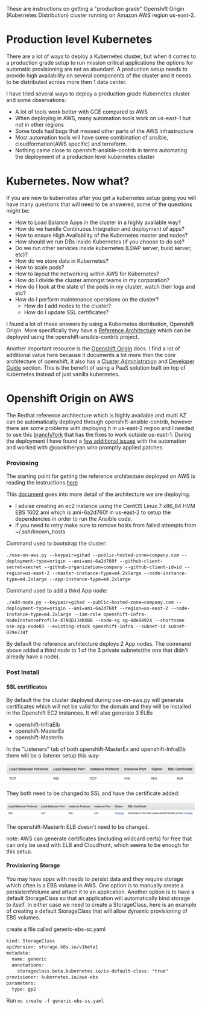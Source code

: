 These are instructions on getting a "production grade" Openshift Origin (Kubernetes Distribution) cluster running on Amazon AWS region us-east-2.

# Production level Kubernetes

There are a lot of ways to deploy a Kubernetes cluster, but when it comes to a production grade setup to run mission critical applications the options for automatic provisioning are not as abundant. A production setup needs to provide high availability on several components of the cluster and it needs to be distributed across more then 1 data center.

I have tried several ways to deploy a production grade Kubernetes cluster and some observations:

 - A lot of tools work better with GCE compared to AWS
 - When deploying in AWS, many automation tools work on us-east-1 but not in other regions
 - Some tools had bugs that messed other parts of the AWS infrastructure
 - Most automation tools will have some combination of ansible, cloudformation(AWS specific) and terraform.
 - Nothing came close to openshift-ansible-contrib in terms automating the deployment of a production level kubernetes cluster

# Kubernetes. Now what?

 If you are new to kubernetes after you get a kubernetes setup going you will have many questions that will need to be answered, some of the questions might be:

- How to Load Balance Apps in the cluster in a highly available way?
- How do we handle Continuous Integration and deployment of apps?
- How to ensure High Availability of the Kubernetes master and nodes?
- How should we run DBs inside Kubernetes (if you choose to do so)?
- Do we run other services inside kubernetes (LDAP server, build server, etc)?
- How do we store data in Kubernetes?
- How to scale pods?
- How to layout the networking within AWS for Kubernetes?
- How do I divide the cluster amongst teams in my corporation?
- How do I look at the state of the pods in my cluster, watch their logs and etc?
- How do I perform maintenance operations on the cluster?
  - How do I add nodes to the cluster?
  - How do I update SSL certificates?


I found a lot of these answers by using a Kubernetes distribution, Openshift Origin. More specifically they have a [Reference Architecture](https://access.redhat.com/documentation/en-us/reference_architectures/2016/html-single/deploying_openshift_container_platform_3_on_amazon_web_services/#Add-Node) which can be deployed using the openshift-ansible-contrib project.

Another important resource is the [Openshift Origin](https://docs.openshift.org/latest/welcome/index.html) docs. I find a lot of additional value here because it documents a lot more then the core architecture of openshift, it also has a [Cluster Administration](https://docs.openshift.org/latest/admin_guide/index.html) and [Developer Guide](https://docs.openshift.org/latest/dev_guide/index.html) section. This is the benefit of using a PaaS solution built on top of kubernetes instead of just vanilla kubernetes.

# Openshift Origin on AWS

The Redhat reference architecture which is highly available and multi AZ can be automatically deployed through openshift-ansible-contrib, however there are some problems with deploying it in us-east-2 region and I needed to use this [branch/fork](https://github.com/cooktheryan/openshift-ansible-contrib/tree/az) that has the fixes to work outside us-east-1. During the deployment I have found a [few additional issues](https://github.com/openshift/openshift-ansible-contrib/pull/212) with the automation and worked with @cooktheryan who promptly applied patches.

### Proviosing

The starting point for getting the reference architecture deployed on AWS is reading the instructions [here](https://github.com/openshift/openshift-ansible-contrib/blob/master/reference-architecture/aws-ansible/README.md)

This [document](https://access.redhat.com/documentation/en-us/reference_architectures/2016/html-single/deploying_openshift_container_platform_3_on_amazon_web_services/) goes into more detail of the architecture we are deploying.

- I advise creating an ec2 instance using the CentOS Linux 7 x86_64 HVM EBS 1602 ami which is ami-6a2d760f in us-east-2 to setup the dependencies in order to run the Ansible code.
- If you need to retry make sure to remove hosts from failed attempts from ~/.ssh/known_hosts

Command used to bootstrap the cluster:
```
./ose-on-aws.py --keypair=gihad --public-hosted-zone=company.com --deployment-type=origin --ami=ami-6a2d760f --github-client-secret=secret --github-organization=company --github-client-id=id --region=us-east-2 --master-instance-type=m4.2xlarge --node-instance-type=m4.2xlarge --app-instance-type=m4.2xlarge
```

Command used to add a third App node:
```
./add-node.py --keypair=gihad --public-hosted-zone=company.com --deployment-type=origin --ami=ami-6a2d760f --region=us-east-2 --node-instance-type=m4.2xlarge --iam-role openshift-infra-NodeInstanceProfile-X7NQDJJ4KXB8 --node-sg sg-4de88924 --shortname ose-app-node03 --existing-stack openshift-infra --subnet-id subnet-029e734f
```
By default the reference architecture deploys 2 App nodes. The command above added a third node to 1 of the 3 private subnets(the one that didn't already have a node).

### Post Install

#### SSL certificates

By default the the cluster deployed during ose-on-aws.py will generate certificates which will not be valid for the domain and they will be installed in the Openshift EC2 instances. It will also generate 3 ELBs

- openshift-InfraElb
- openshift-MasterEx
- openshift-MasterIn

In the "Listeners" tab of both openshift-MasterEx and openshift-InfraElb there will be a listener setup this way:

![](tcp.png)

They both need to be changed to SSL and have the certificate added:

![](ssl.png)

The openshift-MasterIn ELB doesn't need to be changed.

note: AWS can generate certificates (including wildcard certs) for free that can only be used with ELB and Cloudfront, which seems to be enough for this setup.

#### Provisioning Storage

You may have apps with needs to persist data and they require storage which often is a EBS volume in AWS. One option is to manually create a persistentVolume and attach it to an application. Another option is to have a default StorageClass so that an application will automatically bind storage to itself. In either case we need to create a StorageClass, here is an example of creating a default StorageClass that will allow dynamic provisioning of EBS volumes.

create a file called generic-ebs-sc.yaml
```
kind: StorageClass
apiVersion: storage.k8s.io/v1beta1
metadata:
  name: generic
  annotations:
    storageclass.beta.kubernetes.io/is-default-class: "true"
provisioner: kubernetes.io/aws-ebs
parameters:
  type: gp2
```

Run `oc create -f generic-ebs-sc.yaml`

